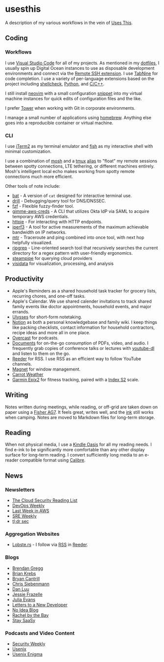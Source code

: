# usesthis

A description of my various workflows in the vein of [Uses This](https://usesthis.com).

## Coding
### Workflows
I use [Visual Studio Code](https://code.visualstudio.com) for all of my projects. As mentioned in my [dotfiles](https://github.com/pid1/dotfiles), I usually spin up Digital Ocean instances to use as disposable development environments and connect via the [Remote SSH extension](https://code.visualstudio.com/docs/remote/ssh). I use [TabNine](https://www.tabnine.com) for code completion. I use a variety of per-language extensions based on the project including [shellcheck](https://marketplace.visualstudio.com/items?itemName=timonwong.shellcheck), [Python](https://marketplace.visualstudio.com/items?itemName=ms-python.python), and [C/C++](https://marketplace.visualstudio.com/items?itemName=ms-vscode.cpptools).

I still install [neovim](https://neovim.io/) with a small configuration [snippet](https://github.com/pid1/dotfiles/blob/master/init.vim) into my virtual machine instances for quick edits of configuration files and the like.

I prefer [Tower](https://www.git-tower.com/mac) when working with Git in corporate environments.

I manage a small number of applications using [homebrew](https://brew.sh). Anything else goes into a reproducible container or virtual machine.

### CLI
I use [iTerm2](https://iterm2.com) as my terminal emulator and [fish](https://fishshell.com) as my interactive shell with minimal customization. 

I use a combination of [mosh](https://mosh.org) and a [tmux](https://github.com/tmux/tmux) [alias](https://github.com/pid1/dotfiles/blob/master/bash_aliases#L2) to "float" my remote sessions between spotty connections, LTE tethering, or different machines entirely. Mosh's intelligent local echo makes working from spotty remote connections much more efficient.

Other tools of note include:
* [bat](https://github.com/sharkdp/bat) - A version of `cat` designed for interactive terminal use.
* [drill](https://www.nlnetlabs.nl/projects/ldns/about/) - Debugging/query tool for DNS/DNSSEC.
* [fzf](https://github.com/sharkdp/hyperfine) - Flexible fuzzy-finder tool.
* [gimme-aws-creds](https://github.com/Nike-Inc/gimme-aws-creds) - A CLI that utilizes Okta IdP via SAML to acquire temporary AWS credentials.
* [httpie](https://httpie.io) - For interacting with HTTP endpoints.
* [iperf3](https://iperf.fr/) - A tool for active measurements of the maximum achievable bandwidth on IP networks. 
* [mtr](https://bitwizard.nl/mtr/) - Traceroute and ping combined into once tool, with next hop helpfully visualized.
* [ripgrep](https://github.com/BurntSushi/ripgrep) - Line-oriented search tool that recursively searches the current directory for a regex pattern with user-friendly ergonomics. 
* [steampipe](https://steampipe.io/) for querying cloud providers
* [visidata](https://www.visidata.org/) for visualization, processing, and analysis

## Productivity

* Apple's Reminders as a shared household task tracker for grocery lists, recurring chores, and one-off tasks.
* Apple's Calendar. We use shared calender invitations to track shared family events like doctor appointments, household events, and major errands.
* [Ulysses](https://ulysses.app/) for short-form notetaking.
* [Notion](https://notion.so) as both a personal knowledgebase and family wiki. I keep things like packing checklists, contact information for household contractors, recipe ideas and more all in one place.
* [Overcast](https://overcast.fm/) for podcasts.
* [Documents](https://readdle.com/documents) for on-the-go consumption of PDFs, video, and audio. I frequently grab copies of conference talks or lectures with [youtube-dl](https://youtube-dl.org) and listen to them on the go.
* [Reeder](https://www.reederapp.com) for RSS. I use RSS as an efficient way to follow YouTube channels.
* [Magnet](https://magnet.crowdcafe.com) for window management.
* [Carrot Weather](https://www.meetcarrot.com/weather/)
* [Garmin Epix2](https://www.garmin.com/en-US/p/760778) for fitness tracking, paired with a [Index S2](https://www.garmin.com/en-US/p/679362) scale.

## Writing
Notes written during meetings, while reading, or off-grid are taken down on paper using a [Fisher AG7](https://www.spacepen.com/originalastronautspacepen.aspx). It feels great, writes well, and the [ink](https://www.spacepen.com/cartridge-2.aspx) still works when camping. Notes are moved to Markdown files for long-term storage.

## Reading
When not physical media, I use a [Kindle Oasis](https://www.amazon.com/All-new-Kindle-Oasis-now-with-adjustable-warm-light/dp/B07F7TLZF4) for all my reading needs. I find e-ink to be significantly more comfortable than any other display surface for long-term reading. I convert sufficiently long media to an e-reader compatible format using [Calibre](https://calibre-ebook.com).

## News
### Newsletters
* [The Cloud Security Reading List](https://cloudseclist.com/)
* [DevOps Weekly](https://www.devopsweekly.com/)
* [Last Week in AWS](https://www.lastweekinaws.com/)
* [SRE Weekly](https://sreweekly.com/)
* [tl;dr sec](https://tldrsec.com/)
### Aggregation Websites
* [Lobste.rs](https://lobste.rs/) - I follow via [RSS](https://lobste.rs/rss/) in [Reeder](https://www.reederapp.com).
### Blogs
* [Brendan Gregg](https://www.brendangregg.com/blog/)
* [Brian Krebs](https://krebsonsecurity.com/)
* [Bryan Cantrill](http://dtrace.org/blogs/bmc/)
* [Chris Siebenmann](https://utcc.utoronto.ca/~cks/space/blog/)
* [Dan Luu](https://danluu.com/)
* [Jessie Frazelle](https://blog.jessfraz.com/)
* [Julia Evans](https://jvns.ca/)
* [Letters to a New Developer](https://letterstoanewdeveloper.com/)
* [No Idea Blog](https://noidea.dog/blog/)
* [Rachel by the Bay](https://rachelbythebay.com/w/)
* [Stay SaaSy](https://staysaasy.com/)
### Podcasts and Video Content
* [Security Weekly](https://securityweekly.com/)
* [Usenix](https://www.youtube.com/user/usenixassociation)
* [Usenix Enigma](https://www.youtube.com/c/USENIXEnigmaConference)
